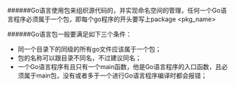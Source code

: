 ######Go语言使用包来组织源代码的，并实现命名空间的管理，任何一个Go语言程序必须属于一个包，即每个go程序的开头要写上package <pkg_name>

######Go语言包一般要满足如下三个条件：
- 同一个目录下的同级的所有go文件应该属于一个包；
- 包的名称可以跟目录不同名，不过建议同名；
- 一个Go语言程序有且只有一个main函数，他是Go语言程序的入口函数，且必须属于main包，没有或者多于一个进行Go语言程序编译时都会报错；


